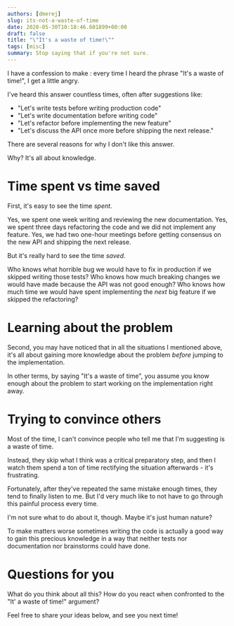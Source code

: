```yaml
---
authors: [dmerej]
slug: its-not-a-waste-of-time
date: 2020-05-30T10:18:46.601899+00:00
draft: false
title: "\"It's a waste of time!\""
tags: [misc]
summary: Stop saying that if you're not sure.
---
```


I have a confession to make : every time I heard the phrase "It's a waste of time!", I get a little angry.

I've heard this answer countless times, often after suggestions like:

* "Let's write tests before writing production code"
* "Let's write documentation before writing code"
* "Let's refactor before implementing the new feature"
* "Let's discuss the API once more before shipping the next release."

There are several reasons for why I don't like this answer.

Why? It's all about knowledge.

# Time spent vs time saved

First, it's easy to see the time _spent_.

Yes, we spent one week writing and reviewing the new documentation. Yes, we spent three days refactoring the code and we did not implement any feature. Yes, we had two one-hour meetings before getting consensus on the new API and shipping the next release.

But it's really hard to see the time _saved_.

Who knows what horrible bug we would have to fix in production if we skipped writing those tests? Who knows how much breaking changes we would have made because the API was not good enough? Who knows how much time we would have spent implementing the *next* big feature if we skipped the refactoring?

# Learning about the problem

Second, you may have noticed that in all the situations I mentioned above, it's all about gaining more knowledge about the problem _before_ jumping to the implementation.

In other terms, by saying "It's a waste of time", you assume you know enough about the problem to start working on the implementation right away.

# Trying to convince others

Most of the time, I can't convince people who tell me that I'm suggesting is a waste of time.

Instead, they skip what I think was a critical preparatory step, and then I watch them spend a ton of time rectifying the situation afterwards - it's frustrating.


Fortunately, after they've repeated the same mistake enough times, they tend to finally listen to me. But I'd very much like to not have to go through this painful process every time.

I'm not sure what to do about it, though. Maybe it's just human nature?

To make matters worse sometimes writing the code is actually a good way to gain this precious knowledge in a way that neither tests nor documentation nor brainstorms could have done.

# Questions for you

What do you think about all this? How do you react when confronted to the "It' a waste of time!" argument?

Feel free to share your ideas below, and see you next time!

